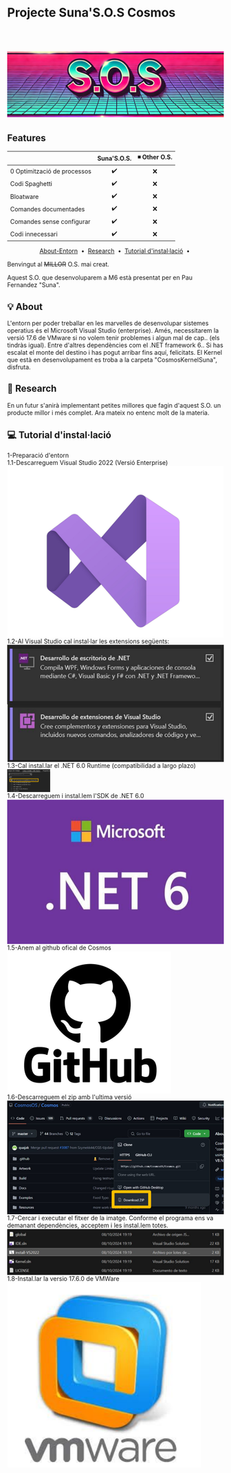 # Projecte Suna'S.O.S Cosmos
 <h1 align="center">
  <br>
  <img src="./img/Screenshot_4.png" alt="S.O.S. Logo">
</h1>

## Features
|                            | Suna'S.O.S.  | ◾ Other O.S. |
| -------------------------- | :-----------------: | :---------------: |
| 0 Optimització de processos|         ✔️         |        ❌        |
| Codi Spaghetti             |         ✔️         |        ❌        |
| Bloatware                  |         ✔️         |        ❌        |
| Comandes documentades      |         ✔️         |        ❌        |
| Comandes sense configurar  |         ✔️         |        ❌        |
| Codi innecessari           |         ✔️         |        ❌        |

<p align="center">
  <a href="#bulb-about">About-Entorn</a> &nbsp;&bull;&nbsp;
  <a href="#mag_right-research">Research</a> &nbsp;&bull;&nbsp;
  <a href="#computer">Tutorial d'instal·lació</a> &nbsp;&bull;&nbsp;</a>
</p>
<p>Benvingut al <del>MILLOR</del> O.S. mai creat.</p>
Aquest S.O. que desenvoluparem a M6 està presentat per en Pau Fernandez "Suna".

## :bulb: About
<p>
L'entorn per poder treballar en les marvelles de desenvolupar sistemes operatius és el Microsoft Visual Studio (enterprise).
Amés, necessitarem la versió 17.6 de VMware si no volem tenir problemes i algun mal de cap.. (els tindràs igual).
Entre d'altres dependències com el .NET framework 6..
Si has escalat el monte del destino i has pogut arribar fins aquí, felicitats. El Kernel que està en desenvolupament
es troba a la carpeta "CosmosKernelSuna", disfruta.
</p>

## :mag_right: Research
<p>
En un futur s'anirà implementant petites millores que fagin d'aquest S.O. un producte millor i més complet. 
Ara mateix no entenc molt de la materia.
</p>

## 💻 Tutorial d'instal·lació

<p >
 1-Preparació d'entorn <br>
 1.1-Descarreguem Visual Studio 2022 (Versió Enterprise) <br>
 <img src="./img/Screenshot_5.png" alt="Microsoft Visual Studio logo" align="center"> <br>
 1.2-Al Visual Studio cal instal·lar les extensions següents: <br>
 <img src="./img/Screenshot_1.png" alt="Microsoft Visual Studio extensions" align="center"><br>
 1.3-Cal instal.lar el .NET 6.0 Runtime (compatibilidad a largo plazo)<br>
 <img src="./img/Screenshot_2.png" alt="Microsoft Visual Studio dependences" align="center" width=100px><br>
 1.4-Descarreguem i instal.lem l'SDK de .NET 6.0 <br>
 <img src="./img/Screenshot_3.png" alt="Microsoft .NET framework 6.0" align="center"><br>
 1.5-Anem al github ofical de Cosmos <br>
 <img src="./img/Screenshot_6.png" alt="github logo" align="center"><br>
 1.6-Descarreguem el zip amb l'ultima versió <br>
 <img src="./img/Screenshot_7.png" alt="Cosmos zip file download" align="center"><br>
 1.7-Cercar i executar el fitxer de la imatge. Conforme el programa ens va demanant dependències, acceptem i les instal.lem totes. <br>
 <img src="./img/Screenshot_8.png" alt="InstallVS2022" align="center"><br>
 1.8-Instal.lar la versio 17.6.0 de VMWare <br>
 <a href="https://blogs.vmware.com/workstation/2024/05/vmware-workstation-pro-now-available-free-for-personal-use.html">
 <img src="./img/Screenshot_9.png" alt="VMware logo" align="center"><br>
 </a>
</p>
